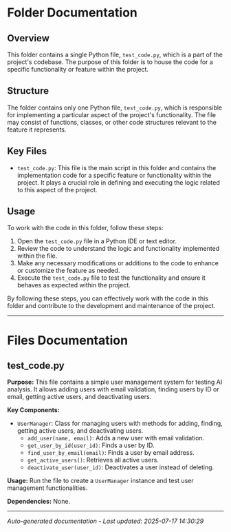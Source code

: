 # Folder Documentation

## Overview
This folder contains a single Python file, `test_code.py`, which is a part of the project's codebase. The purpose of this folder is to house the code for a specific functionality or feature within the project.

## Structure
The folder contains only one Python file, `test_code.py`, which is responsible for implementing a particular aspect of the project's functionality. The file may consist of functions, classes, or other code structures relevant to the feature it represents.

## Key Files
- `test_code.py`: This file is the main script in this folder and contains the implementation code for a specific feature or functionality within the project. It plays a crucial role in defining and executing the logic related to this aspect of the project.

## Usage
To work with the code in this folder, follow these steps:
1. Open the `test_code.py` file in a Python IDE or text editor.
2. Review the code to understand the logic and functionality implemented within the file.
3. Make any necessary modifications or additions to the code to enhance or customize the feature as needed.
4. Execute the `test_code.py` file to test the functionality and ensure it behaves as expected within the project.

By following these steps, you can effectively work with the code in this folder and contribute to the development and maintenance of the project.

---

# Files Documentation

## test_code.py

**Purpose:** This file contains a simple user management system for testing AI analysis. It allows adding users with email validation, finding users by ID or email, getting active users, and deactivating users.

**Key Components:**
- `UserManager`: Class for managing users with methods for adding, finding, getting active users, and deactivating users.
  - `add_user(name, email)`: Adds a new user with email validation.
  - `get_user_by_id(user_id)`: Finds a user by ID.
  - `find_user_by_email(email)`: Finds a user by email address.
  - `get_active_users()`: Retrieves all active users.
  - `deactivate_user(user_id)`: Deactivates a user instead of deleting.

**Usage:** Run the file to create a `UserManager` instance and test user management functionalities.

**Dependencies:** None.

---
*Auto-generated documentation - Last updated: 2025-07-17 14:30:29*
